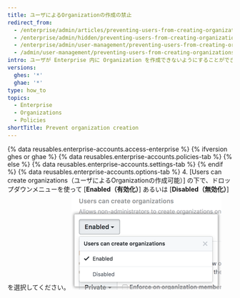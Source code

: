 ```yaml
---
title: ユーザによるOrganizationの作成の禁止
redirect_from:
  - /enterprise/admin/articles/preventing-users-from-creating-organizations
  - /enterprise/admin/hidden/preventing-users-from-creating-organizations
  - /enterprise/admin/user-management/preventing-users-from-creating-organizations
  - /admin/user-management/preventing-users-from-creating-organizations
intro: ユーザが Enterprise 内に Organization を作成できないようにすることができます。
versions:
  ghes: '*'
  ghae: '*'
type: how_to
topics:
  - Enterprise
  - Organizations
  - Policies
shortTitle: Prevent organization creation
---
```


{% data reusables.enterprise-accounts.access-enterprise %}
{% ifversion ghes or ghae %}
{% data reusables.enterprise-accounts.policies-tab %}
{% else %}
{% data reusables.enterprise-accounts.settings-tab %}
{% endif %}
{% data reusables.enterprise-accounts.options-tab %}
4. [Users can create organizations（ユーザによるOrganizationの作成可能）] の下で、ドロップダウンメニューを使って [**Enabled（有効化）**] あるいは [**Disabled（無効化）**] を選択してください。 ![[Users can create organizations] ドロップダウン](/assets/images/enterprise/site-admin-settings/users-create-orgs-dropdown.png)
